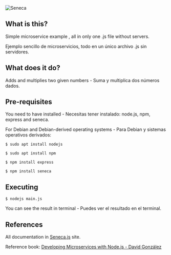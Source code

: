 ![Seneca](http://senecajs.org/files/assets/seneca-logo.png)

## What is this? 
Simple microservice example , all in only one .js file without servers.

Ejemplo sencillo de microservicios, todo en un único archivo .js sin servidores.


## What does it do?
Adds and multiplies two given numbers - Suma y multiplica dos números dados.


## Pre-requisites
You need to have installed - Necesitas tener instalado: node.js, npm, express and seneca.

For Debian and Debian-derived operating systems - Para Debian y sistemas operativos derivados:
```
$ sudo apt install nodejs

$ sudo apt install npm

$ npm install express

$ npm install seneca
```


## Executing
```
$ nodejs main.js
```
You can see the result in terminal - Puedes ver el resultado en el terminal.


## References
All documentation in [Seneca.js](http://senecajs.org) site.

Reference book: [Developing Microservices with Node.js - David González](https://www.packtpub.com/web-development/developing-microservices-nodejs)

